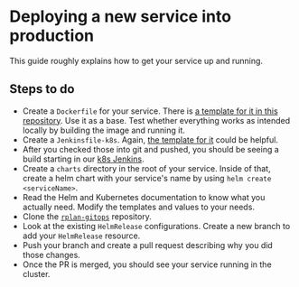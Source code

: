 # Deploying a new service into production

This guide roughly explains how to get your service up and running.

## Steps to do

* Create a `Dockerfile` for your service. There is [a template for it in this repository](./service-template/Dockerfile). Use it as a base. Test whether everything works as intended locally by building the image and running it.
* Create a `Jenkinsfile-k8s`. Again, [the template for it](./service-template/Jenkinsfile-k8s) could be helpful.
* After you checked those into git and pushed, you should be seeing a build starting in our [k8s Jenkins](https://jenkins-k8s.actano.de).
* Create a `charts` directory in the root of your service. Inside of that, create a helm chart with your service's name by using `helm create <serviceName>`.
* Read the Helm and Kubernetes documentation to know what you actually need. Modify the templates and values to your needs.
* Clone the [`rplan-gitops`](https://github.com/actano/rplan-gitops) repository.
* Look at the existing `HelmRelease` configurations. Create a new branch to add your `HelmRelease` resource.
* Push your branch and create a pull request describing why you did those changes.
* Once the PR is merged, you should see your service running in the cluster.
